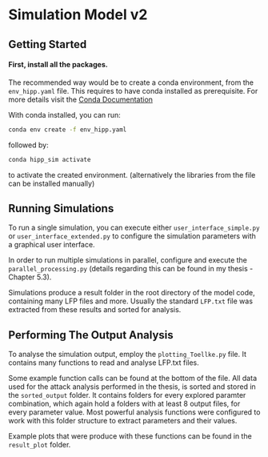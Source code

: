 # Simulation Model v2
## Getting Started

#### First, install all the packages. 
The recommended way would be to create a conda environment, from the `env_hipp.yaml` file. This requires to have conda installed as prerequisite. For more details visit the [Conda Documentation](https://conda.io/projects/conda/en/latest/user-guide/install/index.html)

With conda installed, you can run:

```bash
conda env create -f env_hipp.yaml
```

followed by:

```bash
conda hipp_sim activate
```
to activate the created environment.
(alternatively the libraries from the file can be installed manually)


## Running Simulations
To run a single simulation, you can execute either `user_interface_simple.py` or `user_interface_extended.py` to configure the simulation parameters with a graphical user interface.

In order to run multiple simulations in parallel, configure and execute the `parallel_processing.py` (details regarding this can be found in my thesis - Chapter 5.3).

Simulations produce a result folder in the root directory of the model code, containing many LFP files and more. Usually the standard `LFP.txt` file was extracted from these results and sorted for analysis.

## Performing The Output Analysis
To analyse the simulation output, employ the `plotting_Toellke.py` file. It contains many functions to read and analyse LFP.txt files.

Some example function calls can be found at the bottom of the file. All data used for the attack analysis performed in the thesis, is sorted and stored in the `sorted_output` folder. It contains folders for every explored paramter combination, which again hold a folders with at least 8 output files, for every parameter value.
Most powerful analysis functions were configured to work with this folder structure to extract parameters and their values.

Example plots that were produce with these functions can be found in the `result_plot` folder.


